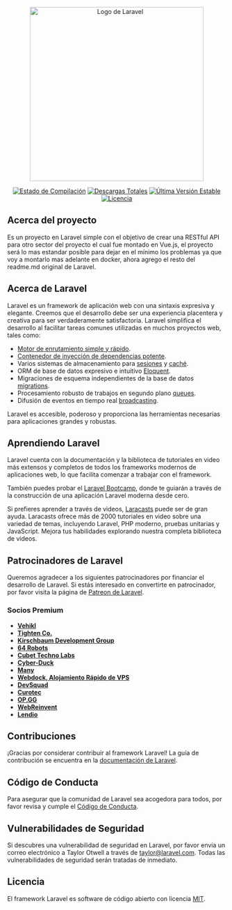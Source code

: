 <p align="center"><a href="https://laravel.com" target="_blank"><img src="https://raw.githubusercontent.com/laravel/art/master/logo-lockup/5%20SVG/2%20CMYK/1%20Full%20Color/laravel-logolockup-cmyk-red.svg" width="400" alt="Logo de Laravel"></a></p>

<p align="center">
<a href="https://github.com/laravel/framework/actions"><img src="https://github.com/laravel/framework/workflows/tests/badge.svg" alt="Estado de Compilación"></a>
<a href="https://packagist.org/packages/laravel/framework"><img src="https://img.shields.io/packagist/dt/laravel/framework" alt="Descargas Totales"></a>
<a href="https://packagist.org/packages/laravel/framework"><img src="https://img.shields.io/packagist/v/laravel/framework" alt="Última Versión Estable"></a>
<a href="https://packagist.org/packages/laravel/framework"><img src="https://img.shields.io/packagist/l/laravel/framework" alt="Licencia"></a>
</p>

## Acerca del proyecto

Es un proyecto en Laravel simple con el objetivo de crear una RESTful API para otro sector del proyecto el cual fue montado en Vue.js, el proyecto será lo mas estandar posible para dejar en el mínimo los problemas ya que voy a montarlo mas adelante en docker, ahora agrego el resto del readme.md original de Laravel.

## Acerca de Laravel

Laravel es un framework de aplicación web con una sintaxis expresiva y elegante. Creemos que el desarrollo debe ser una experiencia placentera y creativa para ser verdaderamente satisfactoria. Laravel simplifica el desarrollo al facilitar tareas comunes utilizadas en muchos proyectos web, tales como:

-   [Motor de enrutamiento simple y rápido](https://laravel.com/docs/routing).
-   [Contenedor de inyección de dependencias potente](https://laravel.com/docs/container).
-   Varios sistemas de almacenamiento para [sesiones](https://laravel.com/docs/session) y [caché](https://laravel.com/docs/cache).
-   ORM de base de datos expresivo e intuitivo [Eloquent](https://laravel.com/docs/eloquent).
-   Migraciones de esquema independientes de la base de datos [migrations](https://laravel.com/docs/migrations).
-   Procesamiento robusto de trabajos en segundo plano [queues](https://laravel.com/docs/queues).
-   Difusión de eventos en tiempo real [broadcasting](https://laravel.com/docs/broadcasting).

Laravel es accesible, poderoso y proporciona las herramientas necesarias para aplicaciones grandes y robustas.

## Aprendiendo Laravel

Laravel cuenta con la documentación y la biblioteca de tutoriales en video más extensos y completos de todos los frameworks modernos de aplicaciones web, lo que facilita comenzar a trabajar con el framework.

También puedes probar el [Laravel Bootcamp](https://bootcamp.laravel.com), donde te guiarán a través de la construcción de una aplicación Laravel moderna desde cero.

Si prefieres aprender a través de videos, [Laracasts](https://laracasts.com) puede ser de gran ayuda. Laracasts ofrece más de 2000 tutoriales en video sobre una variedad de temas, incluyendo Laravel, PHP moderno, pruebas unitarias y JavaScript. Mejora tus habilidades explorando nuestra completa biblioteca de videos.

## Patrocinadores de Laravel

Queremos agradecer a los siguientes patrocinadores por financiar el desarrollo de Laravel. Si estás interesado en convertirte en patrocinador, por favor visita la página de [Patreon de Laravel](https://patreon.com/taylorotwell).

### Socios Premium

-   **[Vehikl](https://vehikl.com/)**
-   **[Tighten Co.](https://tighten.co)**
-   **[Kirschbaum Development Group](https://kirschbaumdevelopment.com)**
-   **[64 Robots](https://64robots.com)**
-   **[Cubet Techno Labs](https://cubettech.com)**
-   **[Cyber-Duck](https://cyber-duck.co.uk)**
-   **[Many](https://www.many.co.uk)**
-   **[Webdock, Alojamiento Rápido de VPS](https://www.webdock.io/en)**
-   **[DevSquad](https://devsquad.com)**
-   **[Curotec](https://www.curotec.com/services/technologies/laravel/)**
-   **[OP.GG](https://op.gg)**
-   **[WebReinvent](https://webreinvent.com/?utm_source=laravel&utm_medium=github&utm_campaign=patreon-sponsors)**
-   **[Lendio](https://lendio.com)**

## Contribuciones

¡Gracias por considerar contribuir al framework Laravel! La guía de contribución se encuentra en la [documentación de Laravel](https://laravel.com/docs/contributions).

## Código de Conducta

Para asegurar que la comunidad de Laravel sea acogedora para todos, por favor revisa y cumple el [Código de Conducta](https://laravel.com/docs/contributions#code-of-conduct).

## Vulnerabilidades de Seguridad

Si descubres una vulnerabilidad de seguridad en Laravel, por favor envía un correo electrónico a Taylor Otwell a través de [taylor@laravel.com](mailto:taylor@laravel.com). Todas las vulnerabilidades de seguridad serán tratadas de inmediato.

## Licencia

El framework Laravel es software de código abierto con licencia [MIT](https://opensource.org/licenses/MIT).
